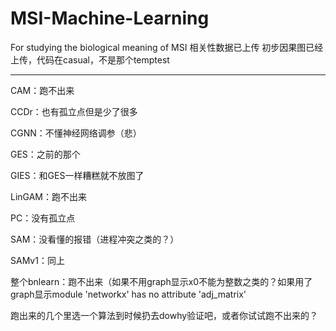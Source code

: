 # MSI-Machine-Learning
For studying the biological meaning of MSI
相关性数据已上传
初步因果图已经上传，代码在casual，不是那个temptest

------

CAM：跑不出来

CCDr：也有孤立点但是少了很多

CGNN：不懂神经网络调参（悲）

GES：之前的那个

GIES：和GES一样糟糕就不放图了

LinGAM：跑不出来

PC：没有孤立点

SAM：没看懂的报错（进程冲突之类的？）

SAMv1：同上

整个bnlearn：跑不出来（如果不用graph显示x0不能为整数之类的？如果用了graph显示module 'networkx' has no attribute 'adj_matrix'

跑出来的几个里选一个算法到时候扔去dowhy验证吧，或者你试试跑不出来的？
